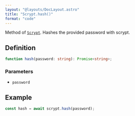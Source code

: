 ```yaml
---
layout: "@layouts/DocLayout.astro"
title: "Scrypt.hash()"
format: "code"
---
```


Method of [`Scrypt`](/reference/main/Scrypt). Hashes the provided password with scrypt.

## Definition

```ts
function hash(password: string): Promise<string>;
```

### Parameters

- `password`

## Example

```ts
const hash = await scrypt.hash(password);
```
